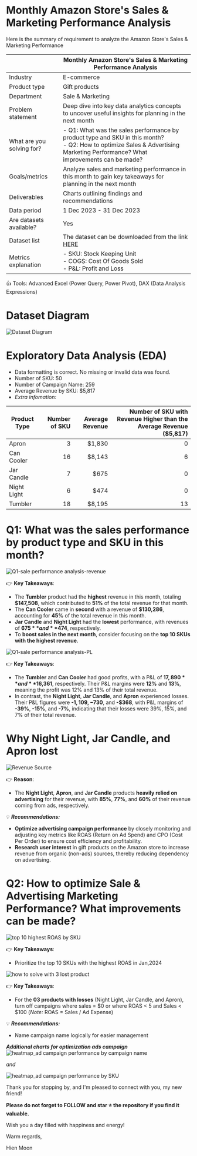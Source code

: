 # Monthly Amazon Store's Sales & Marketing Performance Analysis
Here is the summary of requirement to analyze the Amazon Store's Sales &amp; Marketing Performance

|      | Monthly Amazon Store's Sales & Marketing Performance Analysis                         |
|---------------|--------------------------------------|
| Industry | E-commerce | 
| Product type | Gift products | 
| Department | Sale & Marketing | 
| Problem statement | Deep dive into key data analytics concepts to uncover useful insights for planning in the next month | 
| What are you solving for? | - Q1: What was the sales performance by product type and SKU in this month? <br> - Q2: How to optimize Sales & Advertising Marketing Performance? What improvements can be made? | 
| Goals/metrics | Analyze sales and marketing performance in this month to gain key takeaways for planning in the next month | 
| Deliverables | Charts outlining findings and recommendations | 
| Data period | 1 Dec 2023 - 31 Dec 2023 | 
| Are datasets available? | Yes | 
| Dataset list | The dataset can be downloaded from the link [HERE]() |
| Metrics explanation | - SKU: Stock Keeping Unit <br> - COGS: Cost Of Goods Sold <br> - P&L: Profit and Loss |

👍 Tools: Advanced Excel (Power Query, Power Pivot), DAX (Data Analysis Expressions)

# Dataset Diagram
![Dataset Diagram](https://github.com/user-attachments/assets/a7e1627b-4885-4ab9-9442-7488837d1618)

# Exploratory Data Analysis (EDA)
+ Data formatting is correct. No missing or invalid data was found. 
+ Number of SKU: 50
+ Number of Campaign Name: 259
+ Average Revenue by SKU: $5,817
+ _Extra infomation:_

| Product Type     | Number of SKU | Average Revenue | Number of SKU with Revenue Higher than the Average Revenue ($5,817)
|---------------|--------------------------------------:|--------------------------------------:|--------------------------------------:|
| Apron |3|$1,830|0| 
| Can Cooler |16|$8,143|6|
| Jar Candle |7|$675|0|
| Night Light |6|$474|0|
| Tumbler |18|$8,195|13|

# Q1: What was the sales performance by product type and SKU in this month?
![Q1-sale performance analysis-revenue](https://github.com/user-attachments/assets/de8e9248-ce78-4a64-94e5-38de11e5ab49)

👉 **Key Takeaways**:
+ The **Tumbler** product had the **highest** revenue in this month, totaling **$147,508**, which contributed to **51%** of the total revenue for that month.
+ The **Can Cooler** came in **second** with a revenue of **$130,286**, accounting for **45%** of the total revenue in this month.
+ **Jar Candle** and **Night Light** had the **lowest** performance, with revenues of **$675** and **$474**, respectively.
+ To **boost sales in the next month**, consider focusing on the **top 10 SKUs with the highest revenue**.

![Q1-sale performance analysis-PL](https://github.com/user-attachments/assets/ee8ffe97-07b2-4fb3-b5d8-fb7aa215903f)

👉 **Key Takeaways**:
+ The **Tumbler** and **Can Cooler** had good profits, with a P&L of **$17,890** and **$16,361**, respectively. Their P&L margins were **12%** and **13%**, meaning the profit was 12% and 13% of their total revenue.
+ In contrast, the **Night Light**, **Jar Candle**, and **Apron** experienced losses. Their P&L figures were **-$1,109, -$730**, and **-$368**, with P&L margins of **-39%**, **-15%**, and **-7%**, indicating that their losses were 39%, 15%, and 7% of their total revenue.

# Why Night Light, Jar Candle, and Apron lost
![Revenue Source](https://github.com/user-attachments/assets/30ee61a3-5413-4b4a-97cc-54a116cbabfc)

👉 **Reason**:
+ The **Night Light**, **Apron**, and **Jar Candle** products **heavily relied on advertising** for their revenue, with **85%**, **77%**, and **60%** of their revenue coming from ads, respectively.

💡 _**Recommendations:**_
+ **Optimize advertising campaign performance** by closely monitoring and adjusting key metrics like ROAS (Return on Ad Spend) and CPO (Cost Per Order) to ensure cost efficiency and profitability.
+ **Research user interest** in gift products on the Amazon store to increase revenue from organic (non-ads) sources, thereby reducing dependency on advertising.

# Q2: How to optimize Sale & Advertising Marketing Performance? What improvements can be made?

![top 10 highest ROAS by SKU](https://github.com/user-attachments/assets/d8999490-b8ea-4b6b-97cf-96a36885b14c)

👉 **Key Takeaways**:
+ Prioritize the top 10 SKUs with the highest ROAS in Jan,2024

![how to solve with 3 lost product](https://github.com/user-attachments/assets/ebdafa33-5a70-42a9-a075-c49bbeda31b8)

👉 **Key Takeaways**:
+ For the **03 products with losses** (Night Light, Jar Candle, and Apron), turn off campaigns where sales = $0 or where ROAS < 5 and Sales < $100 (_Note:_ ROAS = Sales / Ad Expense)

💡 _**Recommendations:**_
+ Name campaign name logically for easier management

**_Additional charts for optimization ads campaign_**
![heatmap_ad campaign performance by campaign name](https://github.com/user-attachments/assets/6d3a44a6-3269-486b-a289-cedfa172584c)

_and_

![heatmap_ad campaign performance by SKU](https://github.com/user-attachments/assets/4e53660f-c6f9-4016-83f2-4a333e1553fe)


Thank you for stopping by, and I'm pleased to connect with you, my new friend!

**Please do not forget to FOLLOW and star ⭐ the repository if you find it valuable.**

Wish you a day filled with happiness and energy!

Warm regards,

Hien Moon
